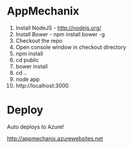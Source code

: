 AppMechanix
===========

1. Install NodeJS - http://nodejs.org/
2. Install Bower - npm install bower -g
3. Checkout the repo
4. Open console window in checkout directory
5. npm install
6. cd public
7. bower install
8. cd ..
9. node app
10. http://localhost:3000

Deploy
======

Auto deploys to Azure!

http://appmechanix.azurewebsites.net

